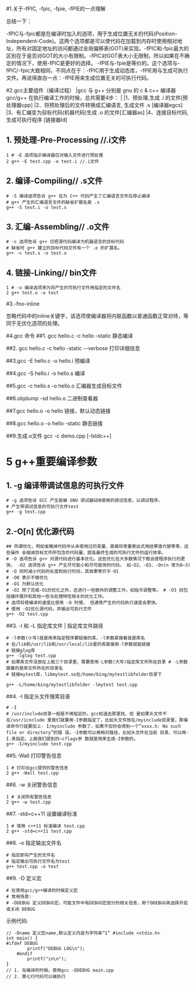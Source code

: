 #1.关于-fPIC, -fpic, -fpie, -fPIE的一点理解

总结一下：

-fPIC与-fpic都是在编译时加入的选项，用于生成位置无关的代码(Position-Independent-Code)。这两个选项都是可以使代码在加载到内存时使用相对地址，所有对固定地址的访问都通过全局偏移表(GOT)来实现。-fPIC和-fpic最大的区别在于是否对GOT的大小有限制。-fPIC对GOT表大小无限制，所以如果在不确定的情况下，使用-fPIC是更好的选择。
-fPIE与-fpie是等价的。这个选项与-fPIC/-fpic大致相同，不同点在于：-fPIC用于生成动态库，-fPIE用与生成可执行文件。再说得直白一点：-fPIE用来生成位置无关的可执行代码。

#2.gcc主要组件（编译过程）
	|gcc 与 g++ 分别是 gnu 的 c & c++ 编译器 gcc/g++ 在执行编译工作的时候，总共需要4步：
	|
	|1、预处理,生成 .i 的文件[预处理器cpp]
	|2、将预处理后的文件转换成汇编语言, 生成文件 .s [编译器egcs]
	|3、有汇编变为目标代码(机器代码)生成 .o 的文件[汇编器as]
	|4、连接目标代码, 生成可执行程序 [链接器ld]

## 1. 预处理-Pre-Processing //.i文件
```
1 # -E 选项指示编译器仅对输入文件进行预处理
2 g++ -E test.cpp -o test.i //.i文件
```
## 2. 编译-Compiling// .s文件
```
# -S 编译选项告诉 g++ 在为 C++ 代码产生了汇编语言文件后停止编译 
# g++ 产生的汇编语言文件的缺省扩展名是 .s
g++ -S test.i -o test.s
```

## 3. 汇编-Assembling// .o文件

```
# -c 选项告诉 g++ 仅把源代码编译为机器语言的目标代码 
# 缺省时 g++ 建立的目标代码文件有一个 .o 的扩展名。 
g++ -c test.s -o test.o
```

## 4. 链接-Linking// bin文件```1 # -o 编译选项来为将产生的可执行文件用指定的文件名 
2 g++ test.o -o test
```
#3.-fno-inline

忽略代码中的inline关键字，该选项使编译器将内联函数以普通函数正常对待，等同于无优化选项的处理。

#4.gcc 命令
##1. gcc hello.c -c hello -static
静态编译

##2. gcc hello.c -c hello -static --verbose
打印详细信息

##3.gcc -E hello.c -o hello.i
预编译

##4.gcc -S hello.i -o hello.s
编译

##5.gcc -c hello.s -o hello.o
汇编器生成目标文件

##6.objdump -sd hello.o
二进制查看器

##7.gcc hello.o -o hello
链接，默认动态链接

##8.gcc hello.o -o hello -static
静态链接

##9.生成.o文件
gcc -c demo.cpp [-lstdc++]

# 5 g++重要编译参数
## 1. -g 编译带调试信息的可执行文件

```
# -g 选项告诉 GCC 产生能被 GNU 调试器GDB使用的调试信息，以调试程序。
# 产生带调试信息的可执行文件test 
g++ -g test.cpp
```
## 2.-O[n] 优化源代码

```
## 所谓优化，例如省略掉代码中从未使用过的变量、直接将常量表达式用结果值代替等等，这些操作 会缩减目标文件所包含的代码量，提高最终生成的可执行文件的运行效率。
# -O 选项告诉 g++ 对源代码进行基本优化。这些优化在大多数情况下都会使程序执行的更快。 -O2 选项告诉 g++ 产生尽可能小和尽可能快的代码。 如-O2，-O3，-On(n 常为0–3)
# -O 同时减小代码的长度和执行时间，其效果等价于-O1
# -O0 表示不做优化
# -O1 为默认优化
# -O2 除了完成-O1的优化之外，还进行一些额外的调整工作，如指令调整等。 # -O3 则包括循环展开和其他一些与处理特性相关的优化工作。
# 选项将使编译的速度比使用 -O 时慢， 但通常产生的代码执行速度会更快。
# 使用 -O2优化源代码，并输出可执行文件 
g++ -O2 test.cpp
```

##3. -l 和 -L 指定库文件 | 指定库文件路径
```
# -l参数(小写)就是用来指定程序要链接的库，-l参数紧接着就是库名
# 在/lib和/usr/lib和/usr/local/lib里的库直接用-l参数就能链接
# 链接glog库
g++ -lglog test.cpp
# 如果库文件没放在上面三个目录里，需要使用-L参数(大写)指定库文件所在目录 # -L参数跟着的是库文件所在的目录名
# 链接mytest库，libmytest.so在/home/bing/mytestlibfolder目录下 

g++ -L/home/bing/mytestlibfolder -lmytest test.cpp
```

##4. -I 指定头文件搜索目录
```
# -I
# /usr/include目录一般是不用指定的，gcc知道去那里找，但 是如果头文件不在/usr/icnclude 里我们就要用-I参数指定了，比如头文件放在/myinclude目录里，那编译命令行就要加上- I/myinclude 参数了，如果不加你会得到一个”xxxx.h: No such file or directory”的错 误。-I参数可以用相对路径，比如头文件在当前 目录，可以用-I.来指定。上面我们提到的–cflags参 数就是用来生成-I参数的。
g++ -I/myinclude test.cpp
```

##5.-Wall 打印警告信息

```
1 # 打印出gcc提供的警告信息 
2 g++ -Wall test.cpp
```

##6. -w 关闭警告信息

```
1 # 关闭所有警告信息 
2 g++ -w test.cpp
```

##7. -std=c++11 设置编译标准
```
1 # 使用 c++11 标准编译 test.cpp 
2 g++ -std=c++11 test.cpp
```

##8. -o 指定输出文件名
```
# 指定即将产生的文件名
# 指定输出可执行文件名为test 
g++ test.cpp -o test
```

##9. -D 定义宏
```
# 在使用gcc/g++编译的时候定义宏
# 常用场景:
# -DDEBUG 定义DEBUG宏，可能文件中有DEBUG宏部分的相关信息，用个DDEBUG来选择开启或关闭 DEBUG
```

示例代码:

```
// -Dname 定义宏name,默认定义内容为字符串“1” #include <stdio.h>
int main() {
#ifdef DEBUG
        printf("DEBUG LOG\n");
    #endif
        printf("in\n");
}
// 1. 在编译的时候，使用gcc -DDEBUG main.cpp 
// 2. 第七行代码可以被执行
```